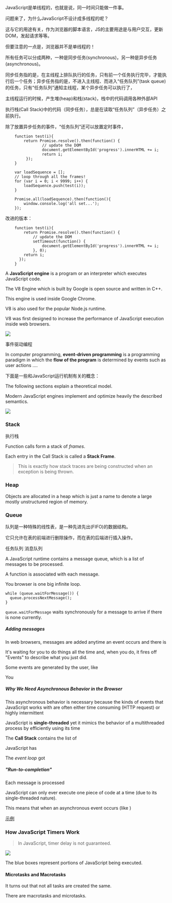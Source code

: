 JavaScript是单线程的，也就是说，同一时间只能做一件事。

问题来了，为什么JavaScript不设计成多线程的呢？

这与它的用途有关，作为浏览器的脚本语言，JS的主要用途是与用户交互，更新DOM，发起请求等等。

但要注意的一点是，浏览器并不是单线程的！

所有任务可以分成两种，一种是同步任务(synchronous)，另一种是异步任务(asynchronous)。

同步任务指的是，在主线程上排队执行的任务，只有前一个任务执行完毕，才能执行后一个任务；异步任务指的是，不进入主线程、而进入“任务队列”(task queue)的任务，只有“任务队列”通知主线程，某个异步任务可以执行了，

主线程运行的时候，产生堆(heap)和栈(stack)，栈中的代码调用各种外部API

执行栈(Call Stack)中的代码（同步任务），总是在读取“任务队列”（异步任务）之前执行。

除了放置异步任务的事件，“任务队列”还可以放置定时事件，

        function test(i){
            return Promise.resolve().then(function() {
                    // update the DOM
                    document.getElementById('progress').innerHTML += i;
                    return i;
             });
        }
        
        var loadSequence = [];
        // loop through all the frames!
        for (var i = 0; i < 9999; i++) {
            loadSequence.push(test(i));
        }
        
        Promise.all(loadSequence).then(function(){
            window.console.log('all set...');
        });
        
改进的版本：
        
        function test(i){
            return Promise.resolve().then(function() {
                // update the DOM
                setTimeout(function() {
                    document.getElementById('progress').innerHTML += i;
                }, 0);
            return i;
          });
        }

A **JavaScript engine** is a program or an interpreter which executes JavaScript code.

The V8 Engine which is built by Google is open source and written in C++.

This engine is used inside Google Chrome.

V8 is also used for the popular Node.js runtime.

V8 was first designed to increase the performance of JavaScript execution inside web browsers.

![](../assets/event-loop.png)

事件驱动编程

In computer programming, **event-driven programming** is a programming paradigm in which the **flow of the program** is determined by events such as user actions ....


下面是一些和JavaScript运行机制有关的概念：

The following sections explain a theoretical model.

Modern JavaScript engines implement and optimize heavily the described semantics.

![](../assets/event_loop_stack.png)

### Stack

执行栈

Function calls form a stack of *frames*.

Each entry in the Call Stack is called a **Stack Frame**.

> This is exactly how stack traces are being constructed when an exception is being thrown.

### Heap

Objects are allocated in a heap which is just a name to denote a large mostly unstructured region of memory.

### Queue

队列是一种特殊的线性表，是一种先进先出(FIFO)的数据结构。

它只允许在表的前端进行删除操作，而在表的后端进行插入操作。

任务队列 消息队列

A JavaScript runtime contains a message queue, which is a list of messages to be processed.

A function is associated with each message.

You browser is one big infinite loop.

    while (queue.waitForMessage()) {
      queue.processNextMessage();
    }

`queue.waitForMessage` waits synchronously for a message to arrive if there is none currently.

##### Adding messages

In  web browsers, messages are added anytime an event occurs and there is 

It's waiting for you to do things all the time and, when you do, it fires off "Events" to describe what you just did.

Some events are generated by the user, like

You
    
##### Why We Need Asynchronous Behavior in the Browser

This asynchronous behavior is necessary because the kinds of events that JavaScript works with are often either time consuming (HTTP request) or highly intermittent

JavaScript is **single-threaded** yet it mimics the behavior of a multithreaded process by efficiently using its time 

The **Call Stack** contains the list of 

JavaScript has 

The *event loop* got

##### "Run-to-completion"

Each message is processed

JavaScript can only ever execute one piece of code at a time (due to its single-threaded nature). 

This means that when an asynchronous event occurs (like )

[示例][1]

[1]:https://jsfiddle.net/op3Lmkga/

### How JavaScript Timers Work

> In JavaScript, timer delay is not guaranteed.

![](../assets/Timers.png)

The blue boxes represent portions of JavaScript being executed.

#### Microtasks and Macrotasks

It turns out that not all tasks are created the same.

There are macrotasks and microtasks.


